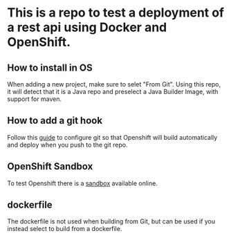 # This is a repo to test a deployment of a rest api using Docker and OpenShift.

## How to install in OS

When adding a new project, make sure to selet "From Git". Using this repo, it will detect that it is a Java repo and preselect a Java Builder Image, with support for maven.

## How to add a git hook

Follow this [guide](https://docs.openshift.com/container-platform/3.6/dev_guide/builds/triggering_builds.html) to configure git so that Openshift will build automatically and deploy when you push to the git repo.

## OpenShift Sandbox
To test Openshift there is a [sandbox](https://developers.redhat.com/developer-sandbox) available online.

## dockerfile
The dockerfile is not used when building from Git, but can be used if you instead select to build from a dockerfile.